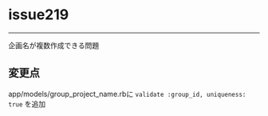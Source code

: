 # issue219
---
企画名が複数作成できる問題


## 変更点
app/models/group_project_name.rbに
`validate :group_id, uniqueness: true`
を追加
